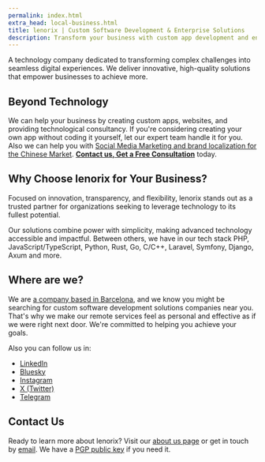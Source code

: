 ```yaml
---
permalink: index.html
extra_head: local-business.html
title: lenorix | Custom Software Development & Enterprise Solutions
description: Transform your business with custom app development and enterprise software. Experts in PHP, Laravel, Python, Rust, and more, delivering success worldwide.
---
```


A technology company dedicated to transforming complex challenges into seamless digital experiences. We deliver innovative, high-quality solutions that empower businesses to achieve more.

## Beyond Technology

We can help your business by creating custom apps, websites, and providing technological consultancy. If you're considering creating your own app without coding it yourself, let our expert team handle it for you. Also we can help you with [Social Media Marketing and brand localization for the Chinese Market](./social-media-marketing-agency-china). [**Contact us, Get a Free Consultation**](mailto:contact@lenorix.com) today.

## Why Choose lenorix for Your Business?

Focused on innovation, transparency, and flexibility, lenorix stands out as a trusted partner for organizations seeking to leverage technology to its fullest potential.

Our solutions combine power with simplicity, making advanced technology accessible and impactful. Between others, we have in our tech stack PHP, JavaScript/TypeScript, Python, Rust, Go, C/C++, Laravel, Symfony, Django, Axum and more.

## Where are we?

We are [a company based in Barcelona](./software-development-barcelona), and we know you might be searching for custom software development solutions companies near you. That's why we make our remote services feel as personal and effective as if we were right next door. We're committed to helping you achieve your goals.

Also you can follow us in:

- [LinkedIn](https://linkedin.com/company/lenorix)
- [Bluesky](https://bsky.app/profile/lenorix.com)
- [Instagram](https://instagram.com/by_lenorix/)
- [X (Twitter)](https://x.com/lenorix_com)
- [Telegram](https://t.me/lenorix)

## Contact Us

Ready to learn more about lenorix? Visit our [about us page](./about-lenorix-sl-cif-spain) or get in touch by [email](mailto:contact@lenorix.com). We have a [PGP public key](./public-key) if you need it.

